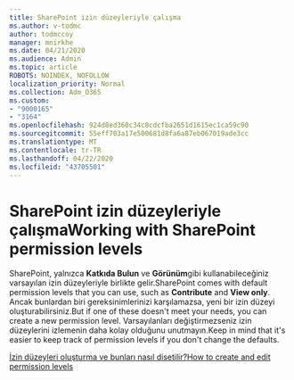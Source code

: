 ```yaml
---
title: SharePoint izin düzeyleriyle çalışma
ms.author: v-todmc
author: todmccoy
manager: mnirkhe
ms.date: 04/21/2020
ms.audience: Admin
ms.topic: article
ROBOTS: NOINDEX, NOFOLLOW
localization_priority: Normal
ms.collection: Adm_O365
ms.custom:
- "9000165"
- "3164"
ms.openlocfilehash: 924d8ed360c34c8cdcfba2651d1615ec1ca59c90
ms.sourcegitcommit: 55eff703a17e500681d8fa6a87eb067019ade3cc
ms.translationtype: MT
ms.contentlocale: tr-TR
ms.lasthandoff: 04/22/2020
ms.locfileid: "43705501"
---
```

# <a name="working-with-sharepoint-permission-levels"></a><span data-ttu-id="f700b-102">SharePoint izin düzeyleriyle çalışma</span><span class="sxs-lookup"><span data-stu-id="f700b-102">Working with SharePoint permission levels</span></span>

<span data-ttu-id="f700b-103">SharePoint, yalnızca **Katkıda Bulun** ve **Görünüm**gibi kullanabileceğiniz varsayılan izin düzeyleriyle birlikte gelir.</span><span class="sxs-lookup"><span data-stu-id="f700b-103">SharePoint comes with default permission levels that you can use, such as **Contribute** and **View only**.</span></span> <span data-ttu-id="f700b-104">Ancak bunlardan biri gereksinimlerinizi karşılamazsa, yeni bir izin düzeyi oluşturabilirsiniz.</span><span class="sxs-lookup"><span data-stu-id="f700b-104">But if one of these doesn't meet your needs, you can create a new permission level.</span></span> <span data-ttu-id="f700b-105">Varsayılanları değiştirmezseniz izin düzeylerini izlemenin daha kolay olduğunu unutmayın.</span><span class="sxs-lookup"><span data-stu-id="f700b-105">Keep in mind that it's easier to keep track of permission levels if you don't change the defaults.</span></span>

[<span data-ttu-id="f700b-106">İzin düzeyleri oluşturma ve bunları nasıl disetilir?</span><span class="sxs-lookup"><span data-stu-id="f700b-106">How to create and edit permission levels</span></span>](https://docs.microsoft.com/sharepoint/how-to-create-and-edit-permission-levels)
